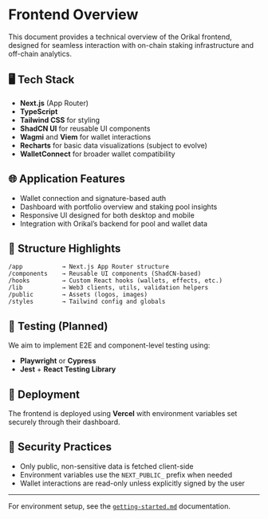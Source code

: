 # Frontend Overview

This document provides a technical overview of the Orikal frontend, designed for seamless interaction with on-chain staking infrastructure and off-chain analytics.

## 🖥 Tech Stack
- **Next.js** (App Router)
- **TypeScript**
- **Tailwind CSS** for styling
- **ShadCN UI** for reusable UI components
- **Wagmi** and **Viem** for wallet interactions
- **Recharts** for basic data visualizations (subject to evolve)
- **WalletConnect** for broader wallet compatibility

## 🌐 Application Features
- Wallet connection and signature-based auth
- Dashboard with portfolio overview and staking pool insights
- Responsive UI designed for both desktop and mobile
- Integration with Orikal’s backend for pool and wallet data

## 📁 Structure Highlights
```
/app           → Next.js App Router structure
/components    → Reusable UI components (ShadCN-based)
/hooks         → Custom React hooks (wallets, effects, etc.)
/lib           → Web3 clients, utils, validation helpers
/public        → Assets (logos, images)
/styles        → Tailwind config and globals
```

## 🧪 Testing (Planned)
We aim to implement E2E and component-level testing using:
- **Playwright** or **Cypress**
- **Jest** + **React Testing Library**

## 🚀 Deployment
The frontend is deployed using **Vercel** with environment variables set securely through their dashboard.

## 🔐 Security Practices
- Only public, non-sensitive data is fetched client-side
- Environment variables use the `NEXT_PUBLIC_` prefix when needed
- Wallet interactions are read-only unless explicitly signed by the user

---
For environment setup, see the [`getting-started.md`](./getting-started.md) documentation.
